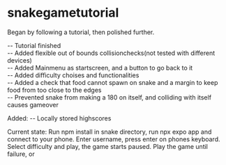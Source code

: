 # snakegametutorial
 Began by following a tutorial, then polished further.  

 -- Tutorial finished  
 -- Added flexible out of bounds collisionchecks(not tested with different devices)  
 -- Added Mainmenu as startscreen, and a button to go back to it  
 -- Added difficulty choises and functionalities  
 -- Added a check that food cannot spawn on snake and a margin to keep food from too close to the edges  
 -- Prevented snake from making a 180 on itself, and colliding with itself causes gameover  


 Added:
 -- Locally stored highscores 


Current state:
Run npm install in snake directory, run npx expo app and connect to your phone. 
Enter username, press enter on phones keyboard. 
Select difficulty and play, the game starts paused. Play the game until failure, or 
 
 

